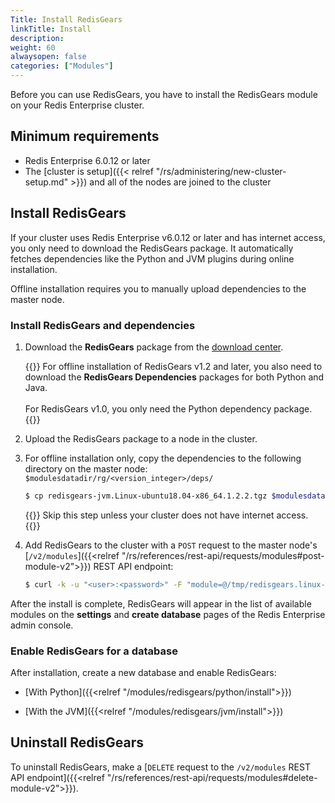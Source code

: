 ```yaml
---
Title: Install RedisGears 
linkTitle: Install
description:
weight: 60
alwaysopen: false
categories: ["Modules"]
---
```

Before you can use RedisGears, you have to install the RedisGears module on your Redis Enterprise cluster.

## Minimum requirements

- Redis Enterprise 6.0.12 or later
- The [cluster is setup]({{< relref "/rs/administering/new-cluster-setup.md" >}}) and all of the nodes are joined to the cluster

## Install RedisGears

If your cluster uses Redis Enterprise v6.0.12 or later and has internet access, you only need to download the RedisGears package. It automatically fetches dependencies like the Python and JVM plugins during online installation.

Offline installation requires you to manually upload dependencies to the master node.

### Install RedisGears and dependencies

1. Download the **RedisGears** package from the [download center](https://redis.com/redis-enterprise-software/download-center/modules/).

    {{<note>}}
For offline installation of RedisGears v1.2 and later, you also need to download the **RedisGears Dependencies** packages for both Python and Java.
<br></br>
For RedisGears v1.0, you only need the Python dependency package.
    {{</note>}}

1. Upload the RedisGears package to a node in the cluster.

1. For offline installation only, copy the dependencies to the following directory on the master node: `$modulesdatadir/rg/<version_integer>/deps/`
    ```sh
    $ cp redisgears-jvm.Linux-ubuntu18.04-x86_64.1.2.2.tgz $modulesdatadir/rg/10201/deps/
    ```

    {{<note>}}
Skip this step unless your cluster does not have internet access. 
    {{</note>}}

1. Add RedisGears to the cluster with a `POST` request to the master node's [`/v2/modules`]({{<relref "/rs/references/rest-api/requests/modules#post-module-v2">}}) REST API endpoint:

    ```sh
    $ curl -k -u "<user>:<password>" -F "module=@/tmp/redisgears.linux-centos7-x64.1.2.1.zip" https://localhost:9443/v2/modules
    ```

After the install is complete, RedisGears will appear in the list of available modules on the **settings** and **create database** pages of the Redis Enterprise admin console.

### Enable RedisGears for a database

After installation, create a new database and enable RedisGears:

- [With Python]({{<relref "/modules/redisgears/python/install">}})

- [With the JVM]({{<relref "/modules/redisgears/jvm/install">}})

## Uninstall RedisGears

To uninstall RedisGears, make a [`DELETE` request to the `/v2/modules` REST API endpoint]({{<relref "/rs/references/rest-api/requests/modules#delete-module-v2">}}).